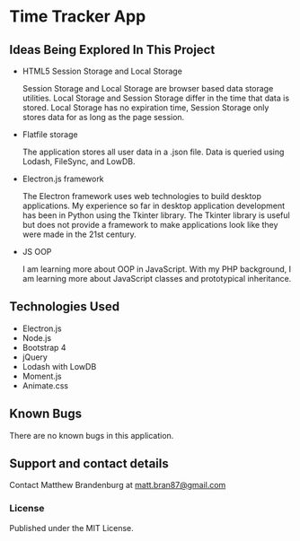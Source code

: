# Time Tracker App

## Ideas Being Explored In This Project

* HTML5 Session Storage and Local Storage

    Session Storage and Local Storage are browser based data storage utilities. Local Storage and Session Storage differ in the time that data is stored. Local Storage has no expiration time, Session Storage only stores data for as long as the page session.
* Flatfile storage

    The application stores all user data in a .json file. Data is queried using Lodash, FileSync, and LowDB.
* Electron.js framework

    The Electron framework uses web technologies to build desktop applications. My experience so far in desktop application development has been in Python using the Tkinter library. The Tkinter library is useful but does not provide a framework to make applications look like they were made in the 21st century.
* JS OOP

    I am learning more about OOP in JavaScript. With my PHP background, I am learning more about JavaScript classes and prototypical inheritance.

## Technologies Used
* Electron.js
* Node.js
* Bootstrap 4
* jQuery
* Lodash with LowDB
* Moment.js
* Animate.css

## Known Bugs

There are no known bugs in this application.

## Support and contact details

Contact Matthew Brandenburg at matt.bran87@gmail.com

### License

Published under the MIT License.
